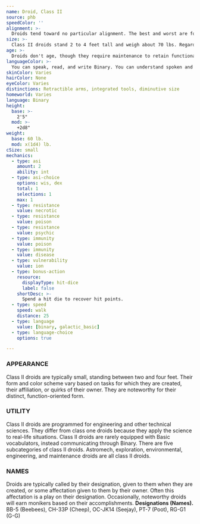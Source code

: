 ```yaml
---
name: Droid, Class II
source: phb
speedColor: ''
alignment: >-
  Droids tend toward no particular alignment. The best and worst are found among them.
size: >-
  Class II droids stand 2 to 4 feet tall and weigh about 70 lbs. Regardless of your position in that range, your size is Small.
age: >-
  Droids don't age, though they require maintenance to retain functionality.
languageColor: >-
  You can speak, read, and write Binary. You can understand spoken and written Galactic Basic and one language of your choice, but you can not speak them.
skinColor: Varies
hairColor: None
eyeColor: Varies
distinctions: Retractible arms, integrated tools, diminutive size
homeworld: Varies
language: Binary
height:
  base: >-
    2'5"
  mod: >-
    +2d8"
weight:
  base: 60 lb.
  mod: x(1d4) lb.
cSize: small
mechanics:
  - type: asi
    amount: 2
    ability: int
  - type: asi-choice
    options: wis, dex
    total: 1
    selections: 1
    max: 1
  - type: resistance
    value: necrotic
  - type: resistance
    value: poison
  - type: resistance
    value: psychic
  - type: immunity
    value: poison
  - type: immunity
    value: disease
  - type: vulnerability
    value: ion
  - type: bonus-action
    resource:
      displayType: hit-dice
      label: false
    shortDesc: >-
      Spend a hit die to recover hit points.
  - type: speed
    speed: walk
    distance: 25
  - type: language
    value: [binary, galactic_basic]
  - type: language-choice
    options: true

---
```

### APPEARANCE
Class II droids are typically small, standing between two and four feet. Their form and color scheme vary based on tasks for which they are created, their affiliation, or quirks of their owner. They are noteworthy for their distinct, function-oriented form.

### UTILITY
Class II droids are programmed for engineering and other technical sciences. They differ from class one droids because they apply the science to real-life situations. Class II droids are rarely equipped with Basic vocabulators, instead communicating through Binary. There are five subcategories of class II droids. Astromech, exploration, environmental, engineering, and maintenance droids are all class II droids.

### NAMES
Droids are typically called by their designation, given to them when they are created, or some affectation given to them by their owner. Often this affectation is a play on their designation. Occasionally, noteworthy droids will earn monikers based on their accomplishments.
__Designations (Names).__ BB-5 (Beebees), CH-33P (Cheep), OC-JK14 (Seejay), PT-7 (Poot), RG-G1 (G-G)



